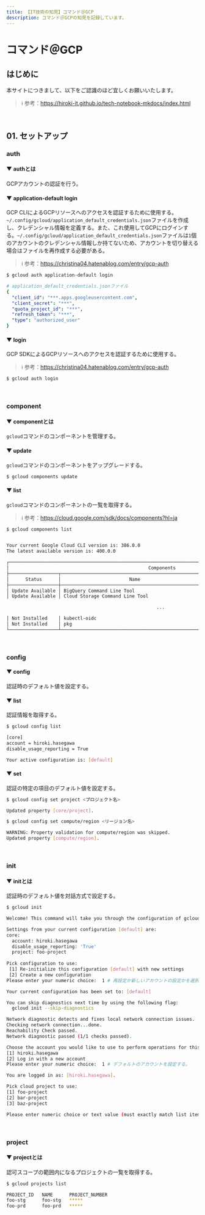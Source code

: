 ```yaml
---
title: 【IT技術の知見】コマンド＠GCP
description: コマンド＠GCPの知見を記録しています。
---
```


# コマンド＠GCP

## はじめに

本サイトにつきまして、以下をご認識のほど宜しくお願いいたします。

> ℹ️ 参考：https://hiroki-it.github.io/tech-notebook-mkdocs/index.html

<br>

## 01. セットアップ

### auth

#### ▼ authとは

GCPアカウントの認証を行う。

#### ▼ application-default login

GCP CLIによるGCPリソースへのアクセスを認証するために使用する。```~/.config/gcloud/application_default_credentials.json```ファイルを作成し、クレデンシャル情報を定義する。また、これ使用してGCPにログインする。```~/.config/gcloud/application_default_credentials.json```ファイルは```1```個のアカウントのクレデンシャル情報しか持てないため、アカウントを切り替える場合はファイルを再作成する必要がある。

> ℹ️ 参考：https://christina04.hatenablog.com/entry/gcp-auth

```bash
$ gcloud auth application-default login
```

```yaml
# application_default_credentials.jsonファイル
{
  "client_id": "***.apps.googleusercontent.com",
  "client_secret": "***",
  "quota_project_id": "***",
  "refresh_token": "***",
  "type": "authorized_user"
}
```

#### ▼ login

GCP SDKによるGCPリソースへのアクセスを認証するために使用する。

> ℹ️ 参考：https://christina04.hatenablog.com/entry/gcp-auth

```bash
$ gcloud auth login
```

<br>

### component

#### ▼ componentとは

```gcloud```コマンドのコンポーネントを管理する。

#### ▼ update

```gcloud```コマンドのコンポーネントをアップグレードする。

```bash
$ gcloud components update
```

#### ▼ list

```gcloud```コマンドのコンポーネントの一覧を取得する。

> ℹ️ 参考：https://cloud.google.com/sdk/docs/components?hl=ja

```bash
$ gcloud components list


Your current Google Cloud CLI version is: 386.0.0
The latest available version is: 400.0.0

┌───────────────────────────────────────────────────────────────────────────────────────────────────────────────┐
│                                                   Components                                                  │
├──────────────────┬──────────────────────────────────────────────────────┬──────────────────────────┬──────────┤
│      Status      │                         Name                         │            ID            │   Size   │
├──────────────────┼──────────────────────────────────────────────────────┼──────────────────────────┼──────────┤
│ Update Available │ BigQuery Command Line Tool                           │ bq                       │  1.6 MiB │
│ Update Available │ Cloud Storage Command Line Tool                      │ gsutil                   │ 15.5 MiB │

                                                       ...

│ Not Installed    │ kubectl-oidc                                         │ kubectl-oidc             │ 18.2 MiB │
│ Not Installed    │ pkg                                                  │ pkg                      │          │
└──────────────────┴──────────────────────────────────────────────────────┴──────────────────────────┴──────────┘
```

<br>

### config

#### ▼ config

認証時のデフォルト値を設定する。

#### ▼ list

認証情報を取得する。

```bash
$ gcloud config list

[core]
account = hiroki.hasegawa
disable_usage_reporting = True

Your active configuration is: [default]
```

#### ▼ set

認証の特定の項目のデフォルト値を設定する。

```bash
$ gcloud config set project <プロジェクト名>

Updated property [core/project].
```
```bash
$ gcloud config set compute/region <リージョン名>

WARNING: Property validation for compute/region was skipped.
Updated property [compute/region].
```

<br>

### init

#### ▼ initとは

認証時のデフォルト値を対話方式で設定する。

```bash
$ gcloud init

Welcome! This command will take you through the configuration of gcloud.

Settings from your current configuration [default] are:
core:
  account: hiroki.hasegawa
  disable_usage_reporting: 'True'
  project: foo-project
  
Pick configuration to use:
 [1] Re-initialize this configuration [default] with new settings 
 [2] Create a new configuration
Please enter your numeric choice:  1 # 再設定か新しいアカウントの設定かを選択する。

Your current configuration has been set to: [default]

You can skip diagnostics next time by using the following flag:
  gcloud init --skip-diagnostics

Network diagnostic detects and fixes local network connection issues.
Checking network connection...done.                                                                                                                                        
Reachability Check passed.
Network diagnostic passed (1/1 checks passed).

Choose the account you would like to use to perform operations for this configuration:
[1] hiroki.hasegawa
[2] Log in with a new account
Please enter your numeric choice:  1 # デフォルトのアカウントを設定する。

You are logged in as: [hiroki.hasegawa].

Pick cloud project to use: 
[1] foo-project
[2] bar-project
[3] baz-project

Please enter numeric choice or text value (must exactly match list item): 3 # デフォルトのプロジェクト名を設定する。
```

<br>

### project

#### ▼ projectとは

認可スコープの範囲内になるプロジェクトの一覧を取得する。

```bash
$ gcloud projects list

PROJECT_ID   NAME      PROJECT_NUMBER
foo-stg      foo-stg   *****
foo-prd      foo-prd   *****
```

<br>
